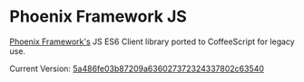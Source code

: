 # Phoenix Framework JS

[Phoenix Framework's](https://github.com/phoenixframework/phoenix) JS ES6 Client library ported to CoffeeScript for legacy use.

Current Version: [5a486fe03b87209a636027372324337802c63540](https://github.com/phoenixframework/phoenix/commit/5a486fe03b87209a636027372324337802c63540)
